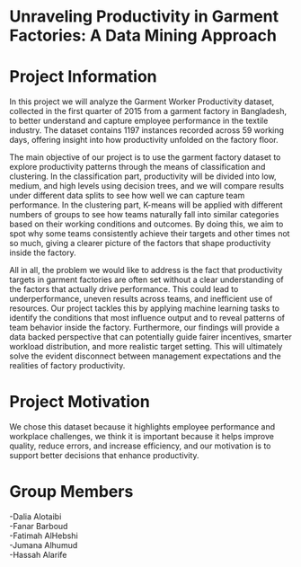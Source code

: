 # Unraveling Productivity in Garment Factories: A Data Mining Approach

# Project Information

In this project we will analyze the Garment Worker Productivity dataset, collected in the first quarter of 2015 from a garment factory in Bangladesh, to better understand and capture employee performance in the textile industry. The dataset contains 1197 instances recorded across 59 working days, offering insight into how productivity unfolded on the factory floor.

The main objective of our project is to use the garment factory dataset to explore productivity patterns through the means of classification and clustering. In the classification part, productivity will be divided into low, medium, and high levels using decision trees, and we will compare results under different data splits to see how well we can capture team performance. In the clustering part, K-means will be applied with different numbers of groups to see how teams naturally fall into similar categories based on their working conditions and outcomes. By doing this, we aim to spot why some teams consistently achieve their targets and other times not so much, giving a clearer picture of the factors that shape productivity inside the factory.

All in all, the problem we would like to address is the fact that productivity targets in garment factories are often set without a clear understanding of the factors that actually drive performance. This could lead to underperformance, uneven results across teams, and inefficient use of resources. Our project tackles this by applying machine learning tasks to identify the conditions that most influence output and to reveal patterns of team behavior inside the factory. Furthermore, our findings will provide a data backed perspective that can potentially guide fairer incentives, smarter workload distribution, and more realistic target setting. This will ultimately solve the evident disconnect between management expectations and the realities of factory productivity.


# Project Motivation
We chose this dataset because it highlights employee performance and workplace challenges, we think it is important because it helps improve quality, reduce errors, and increase efficiency, and our motivation is to support better decisions that enhance productivity.


# Group Members
-Dalia Alotaibi  
-Fanar Barboud    
-Fatimah AlHebshi   
-Jumana Alhumud  
-Hassah Alarife 
